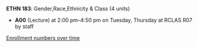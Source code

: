 **ETHN 183**: Gender,Race,Ethnicity & Class (4 units)

- **A00** (Lecture) at 2:00 pm–4:50 pm on Tuesday, Thursday at RCLAS R07 by staff

[Enrollment numbers over time](./ETHN183.tsv)

